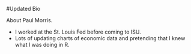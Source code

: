 #Updated Bio

About Paul Morris.

- I worked at the St. Louis Fed before coming to ISU.
- Lots of updating charts of economic data and pretending that I knew what I was doing in R.
